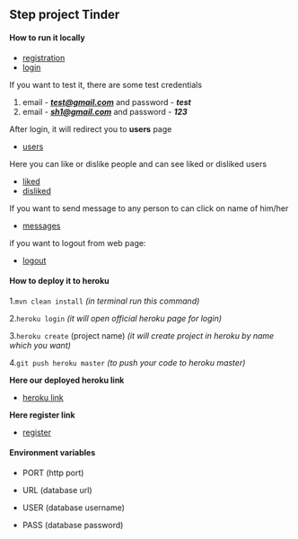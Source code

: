 ## Step project Tinder

#### How to run it locally

- [registration](http://localhost:5000/reg)
- [login](http://localhost:5000/login)

If you want to test it, there are some test credentials

1. email - ***test@gmail.com*** and password - ***test***
2. email - ***sh1@gmail.com*** and password - ***123***

After login, it will redirect you to **users** page

- [users](http://localhost:5000/users)

Here you can like or dislike people and can see liked or disliked users

- [liked](http://localhost:5000/liked)
- [disliked](http://localhost:5000/disliked)

If you want to send message to any person to can click on name of him/her

- [messages](http://localhost:5000/messages)

if you want to logout from web page:

- [logout](http://localhost:5000/logout)

#### How to deploy it to heroku

1.`mvn clean install` *(in terminal run this command)*

2.`heroku login` *(it will open official heroku page for login)*

3.`heroku create` (project name) *(it will create project in heroku by name which you want)*

4.`git push heroku master` *(to push your code to heroku master)*

**Here our deployed heroku link**
- [heroku link](http://tindershefamaryam.herokuapp.com)

**Here register link**
- [register](http://tindershefamaryam.herokuapp.com)

#### Environment variables
- PORT (http port)

- URL (database url)

- USER (database username)

- PASS (database password)







